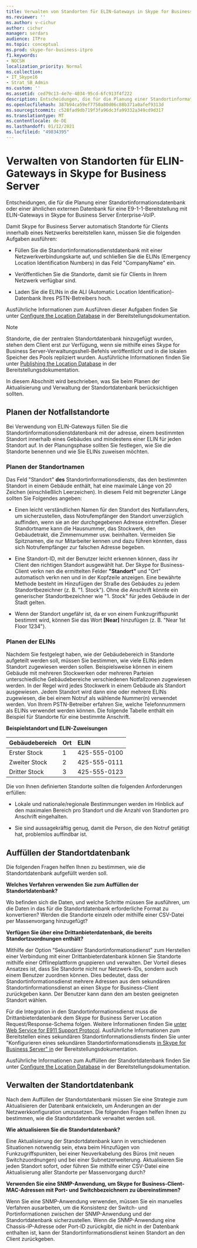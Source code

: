 ```yaml
---
title: Verwalten von Standorten für ELIN-Gateways in Skype for Business Server
ms.reviewer: ''
ms.author: v-cichur
author: cichur
manager: serdars
audience: ITPro
ms.topic: conceptual
ms.prod: skype-for-business-itpro
f1.keywords:
- NOCSH
localization_priority: Normal
ms.collection:
- IT_Skype16
- Strat_SB_Admin
ms.custom: ''
ms.assetid: ced79c13-4e7e-4034-95cd-6fc913f4f222
description: Entscheidungen, die für die Planung einer Standortinformationsdatenbank oder einer ähnlichen externen Datenbank für eine E9-1-1-Bereitstellung mit ELIN-Gateways in Skype for Business Server Enterprise-VoIP.
ms.openlocfilehash: 387b94ca59ef7750a80d06c88b371a0afef9313d
ms.sourcegitcommit: c528fad9db719f3fa96dc3fa99332a349cd9d317
ms.translationtype: MT
ms.contentlocale: de-DE
ms.lasthandoff: 01/12/2021
ms.locfileid: "49834395"
---
```

# <a name="manage-locations-for-elin-gateways-in-skype-for-business-server"></a>Verwalten von Standorten für ELIN-Gateways in Skype for Business Server

Entscheidungen, die für die Planung einer Standortinformationsdatenbank oder einer ähnlichen externen Datenbank für eine E9-1-1-Bereitstellung mit ELIN-Gateways in Skype for Business Server Enterprise-VoIP.

Damit Skype for Business Server automatisch Standorte für Clients innerhalb eines Netzwerks bereitstellen kann, müssen Sie die folgenden Aufgaben ausführen:

- Füllen Sie die Standortinformationsdienstdatenbank mit einer Netzwerkverbindungskarte auf, und schließen Sie die ELINs (Emergency Location Identification Numbers) in das Feld "CompanyName" ein.

- Veröffentlichen Sie die Standorte, damit sie für Clients in Ihrem Netzwerk verfügbar sind.

- Laden Sie die ELINs in die ALI (Automatic Location Identification)-Datenbank Ihres PSTN-Betreibers hoch.

Ausführliche Informationen zum Ausführen dieser Aufgaben finden Sie unter [Configure the Location Database](https://technet.microsoft.com/library/8544be31-6958-47ef-b926-fdc80d56191c.aspx) in der Bereitstellungsdokumentation.

> [!NOTE]
> Standorte, die der zentralen Standortdatenbank hinzugefügt wurden, stehen dem Client erst zur Verfügung, wenn sie mithilfe eines Skype for Business Server-Verwaltungsshell-Befehls veröffentlicht und in die lokalen Speicher des Pools repliziert wurden. Ausführliche Informationen finden Sie unter [Publishing the Location Database](https://technet.microsoft.com/library/dd032b5b-df0e-4017-ac46-e17570c1ab1e.aspx) in der Bereitstellungsdokumentation.

In diesem Abschnitt wird beschrieben, was Sie beim Planen der Aktualisierung und Verwaltung der Standortdatenbank berücksichtigen sollten.

## <a name="planning-emergency-locations"></a>Planen der Notfallstandorte

Bei Verwendung von ELIN-Gateways füllen Sie die Standortinformationsdienstdatenbank mit der adresse, einem bestimmten Standort innerhalb eines Gebäudes und mindestens einer ELIN für jeden Standort auf. In der Planungsphase sollten Sie festlegen, wie Sie die Standorte benennen und wie Sie ELINs zuweisen möchten.

### <a name="planning-location-names"></a>Planen der Standortnamen

Das Feld "Standort" **des** Standortinformationsdiensts, das den bestimmten Standort in einem Gebäude enthält, hat eine maximale Länge von 20 Zeichen (einschließlich Leerzeichen). In diesem Feld mit begrenzter Länge sollten Sie Folgendes angeben:

- Einen leicht verständlichen Namen für den Standort des Notfallanrufers, um sicherzustellen, dass Notrufempfänger den Standort unverzüglich auffinden, wenn sie an der durchgegebenen Adresse eintreffen. Dieser Standortname kann die Hausnummer, das Stockwerk, den Gebäudetrakt, die Zimmernummer usw. beinhalten. Vermeiden Sie Spitznamen, die nur Mitarbeiter kennen und dazu führen könnten, dass sich Notrufempfänger zur falschen Adresse begeben.

- Eine Standort-ID, mit der Benutzer leicht erkennen können, dass ihr Client den richtigen Standort ausgewählt hat. Der Skype for Business-Client verkn nen die ermittelten Felder **"Standort"** und "Ort" automatisch verkn nen und in der Kopfzeile anzeigen.  Eine bewährte Methode besteht im Hinzufügen der Straße des Gebäudes zu jedem Standortbezeichner (z. B. "1. <street number> Stock"). Ohne die Anschrift könnte ein generischer Standortbezeichner wie "1. Stock" für jedes Gebäude in der Stadt gelten.

- Wenn der Standort ungefähr ist, da er von einem Funkzugriffspunkt bestimmt wird, können Sie das Wort **[Near]** hinzufügen (z. B. "Near 1st Floor 1234").

### <a name="planning-elins"></a>Planen der ELINs

Nachdem Sie festgelegt haben, wie der Gebäudebereich in Standorte aufgeteilt werden soll, müssen Sie bestimmen, wie viele ELINs jedem Standort zugewiesen werden sollen. Beispielsweise können in einem Gebäude mit mehreren Stockwerken oder mehreren Parteien unterschiedliche Gebäudebereiche verschiedenen Notfallzonen zugewiesen werden. In der Regel wird jedes Stockwerk in einem Gebäude als Standort ausgewiesen. Jedem Standort wird dann eine oder mehrere ELINs zugewiesen, die bei einem Notruf als wählende Nummer(n) verwendet werden. Von Ihrem PSTN-Betreiber erfahren Sie, welche Telefonnummern als ELINs verwendet werden können. Die folgende Tabelle enthält ein Beispiel für Standorte für eine bestimmte Anschrift.

**Beispielstandort und ELIN-Zuweisungen**

|**Gebäudebereich**|**Ort**|**ELIN**|
|:-----|:-----|:-----|
|Erster Stock  <br/> |1   <br/> |425-555-0100  <br/> |
|Zweiter Stock  <br/> |2   <br/> |425-555-0111  <br/> |
|Dritter Stock  <br/> |3   <br/> |425-555-0123  <br/> |

Die von Ihnen definierten Standorte sollten die folgenden Anforderungen erfüllen:

- Lokale und nationale/regionale Bestimmungen werden im Hinblick auf den maximalen Bereich pro Standort und die Anzahl von Standorten pro Anschrift eingehalten.

- Sie sind aussagekräftig genug, damit die Person, die den Notruf getätigt hat, problemlos auffindbar ist.

## <a name="populating-the-location-database"></a>Auffüllen der Standortdatenbank

Die folgenden Fragen helfen Ihnen zu bestimmen, wie die Standortdatenbank aufgefüllt werden soll.

 **Welches Verfahren verwenden Sie zum Auffüllen der Standortdatenbank?**

Wo befinden sich die Daten, und welche Schritte müssen Sie ausführen, um die Daten in das für die Standortdatenbank erforderliche Format zu konvertieren? Werden die Standorte einzeln oder mithilfe einer CSV-Datei per Massenvorgang hinzugefügt?

 **Verfügen Sie über eine Drittanbieterdatenbank, die bereits Standortzuordnungen enthält?**

Mithilfe der Option "Sekundärer Standortinformationsdienst" zum Herstellen einer Verbindung mit einer Drittanbieterdatenbank können Sie Standorte mithilfe einer Offlineplattform gruppieren und verwalten. Der Vorteil dieses Ansatzes ist, dass Sie Standorte nicht nur Netzwerk-IDs, sondern auch einem Benutzer zuordnen können. Dies bedeutet, dass der Standortinformationsdienst mehrere Adressen aus dem sekundären Standortinformationsdienst an einen Skype for Business-Client zurückgeben kann. Der Benutzer kann dann den am besten geeigneten Standort wählen.

Für die Integration in den Standortinformationsdienst muss die Drittanbieterdatenbank dem Skype for Business Server Location Request/Response-Schema folgen. Weitere Informationen finden Sie [unter Web Service for E911 Support Protocol](https://go.microsoft.com/fwlink/p/?linkid=213819). Ausführliche Informationen zum Bereitstellen eines sekundären Standortinformationsdiensts finden Sie unter "Konfigurieren eines sekundären Standortinformationsdiensts [in Skype for Business Server" in](../../deploy/deploy-enterprise-voice/secondary-location-information-service.md) der Bereitstellungsdokumentation.

Ausführliche Informationen zum Auffüllen der Standortdatenbank finden Sie unter [Configure the Location Database](https://technet.microsoft.com/library/8544be31-6958-47ef-b926-fdc80d56191c.aspx) in der Bereitstellungsdokumentation.

## <a name="maintaining-the-location-database"></a>Verwalten der Standortdatenbank

Nach dem Auffüllen der Standortdatenbank müssen Sie eine Strategie zum Aktualisieren der Datenbank entwickeln, um Änderungen an der Netzwerkkonfiguration umzusetzen. Die folgenden Fragen helfen Ihnen zu bestimmen, wie die Standortdatenbank verwaltet werden soll.

 **Wie aktualisieren Sie die Standortdatenbank?**

Eine Aktualisierung der Standortdatenbank kann in verschiedenen Situationen notwendig sein, etwa beim Hinzufügen von Funkzugriffspunkten, bei einer Neuverkabelung des Büros (mit neuen Switchzuordnungen) und bei einer Subnetzerweiterung. Aktualisieren Sie jeden Standort sofort, oder führen Sie mithilfe einer CSV-Datei eine Aktualisierung aller Standorte per Massenvorgang durch?

 **Verwenden Sie eine SNMP-Anwendung, um Skype for Business-Client-MAC-Adressen mit Port- und Switchbezeichnern zu übereinstimmen?**

Wenn Sie eine SNMP-Anwendung verwenden, müssen Sie ein manuelles Verfahren ausarbeiten, um die Konsistenz der Switch- und Portinformationen zwischen der SNMP-Anwendung und der Standortdatenbank sicherzustellen. Wenn die SNMP-Anwendung eine Chassis-IP-Adresse oder Port-ID zurückgibt, die nicht in der Datenbank enthalten ist, kann der Standortinformationsdienst keinen Standort an den Client zurückgeben.


